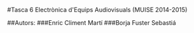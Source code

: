 #Tasca 6 Electrònica d'Equips Audiovisuals (MUISE 2014-2015)

##Autors:
            ###Enric Climent Martí
            ###Borja Fuster Sebastiá


